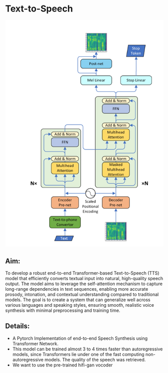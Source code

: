 # **Text-to-Speech**
<img src="png/model.png">
<h2>Aim:</h2>
To develop a robust end-to-end Transformer-based Text-to-Speech (TTS) model that efficiently converts textual input into natural, high-quality speech output. The model aims to leverage the self-attention mechanism to capture long-range dependencies in text sequences, enabling more accurate prosody, intonation, and contextual understanding compared to traditional models. The goal is to create a system that can generalize well across various languages and speaking styles, ensuring smooth, realistic voice synthesis with minimal preprocessing and training time.

<h2>Details:</h2>
<ul>
  <li>A Pytorch Implementation of end-to-end Speech Synthesis using Transformer Network.</li>
  <li>This model can be trained almost 3 to 4 times faster than autoregressive models, since Transformers lie under one of the fast computing non-autoregressive models. The quality of the speech was retrieved.</li>
  <li>We want to use the pre-trained hifi-gan vocoder </li>
</ul>
